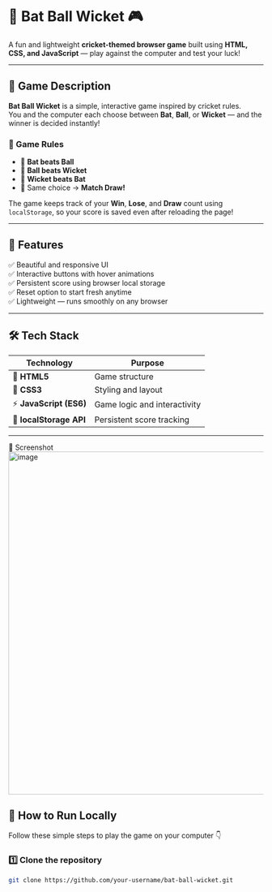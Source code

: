 # 🏏 Bat Ball Wicket 🎮

A fun and lightweight **cricket-themed browser game** built using **HTML, CSS, and JavaScript** — play against the computer and test your luck!

---

## 🌟 Game Description

**Bat Ball Wicket** is a simple, interactive game inspired by cricket rules.  
You and the computer each choose between **Bat**, **Ball**, or **Wicket** — and the winner is decided instantly!

### 🧩 Game Rules
- 🏏 **Bat beats Ball**  
- 🎯 **Ball beats Wicket**  
- 🧤 **Wicket beats Bat**  
- 🤝 Same choice → **Match Draw!**

The game keeps track of your **Win**, **Lose**, and **Draw** count using `localStorage`, so your score is saved even after reloading the page!

---

## 🧠 Features

✅ Beautiful and responsive UI  
✅ Interactive buttons with hover animations  
✅ Persistent score using browser local storage  
✅ Reset option to start fresh anytime  
✅ Lightweight — runs smoothly on any browser  

---

## 🛠️ Tech Stack

| Technology | Purpose |
|-------------|----------|
| 🧱 **HTML5** | Game structure |
| 🎨 **CSS3** | Styling and layout |
| ⚡ **JavaScript (ES6)** | Game logic and interactivity |
| 💾 **localStorage API** | Persistent score tracking |

---
📸 Screenshot
<img width="647" height="676" alt="image" src="https://github.com/user-attachments/assets/67443972-9b9a-4595-85bc-a731ae48f71b" />


## 🚀 How to Run Locally

Follow these simple steps to play the game on your computer 👇  

### 1️⃣ Clone the repository
```bash
git clone https://github.com/your-username/bat-ball-wicket.git
